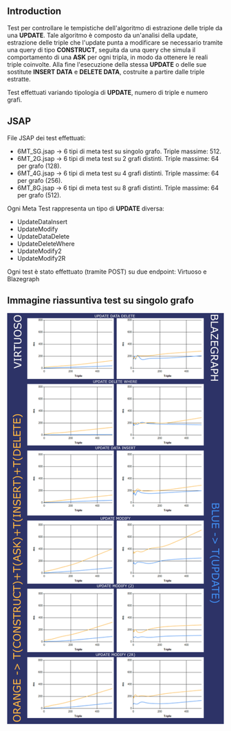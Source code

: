 ## Introduction
Test per controllare le tempistiche dell'algoritmo di estrazione delle triple da una **UPDATE**.
Tale algoritmo è composto da un'analisi della update, estrazione delle triple che l'update punta a modificare
se necessario tramite una query di tipo **CONSTRUCT**, seguita da una query che simula il comportamento di una **ASK** per ogni tripla,
in modo da ottenere le reali triple coinvolte.
Alla fine l'esecuzione della stessa **UPDATE** o delle sue sostitute **INSERT DATA** e **DELETE DATA**, costruite a partire dalle triple estratte.

Test effettuati variando tipologia di **UPDATE**, numero di triple e numero grafi.

## JSAP

File JSAP dei test effettuati:

- 6MT_SG.jsap ->	6 tipi di meta test su singolo grafo. Triple massime: 512.
- 6MT_2G.jsap ->	6 tipi di meta test su 2 grafi distinti. Triple massime: 64 per grafo (128).
- 6MT_4G.jsap ->	6 tipi di meta test su 4 grafi distinti. Triple massime: 64 per grafo (256).
- 6MT_8G.jsap ->	6 tipi di meta test su 8 grafi distinti. Triple massime: 64 per grafo (512).

Ogni Meta Test rappresenta un tipo di **UPDATE** diversa:

- UpdateDataInsert
- UpdateModify
- UpdateDataDelete
- UpdateDeleteWhere
- UpdateModify2
- UpdateModify2R

Ogni test è stato effettuato (tramite POST) su due endpoint: Virtuoso e Blazegraph


## Immagine riassuntiva test su singolo grafo

<div align="center">
<a href="https://github.com/FerrariAndrea/SparqlAddedRemoved/edit/master/img/SG">
  <img src="https://raw.githubusercontent.com/FerrariAndrea/SparqlAddedRemoved/master/img/SG.png">
</a>
</div>